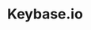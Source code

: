 ---
id: keybase-io
title: Keybase.io
hide_title: false
hide_table_of_contents: false
sidebar_label: Keybase.io
sidebar_position: 1
pagination_label: Keybase.io
custom_edit_url: https://github.com/theqrl/documentation/edit/master/docs/basics/what-is-qrl.md
description: Overview of the Keybase identity system and QRL
keywords:
  - docs
  - keybase
image: /assets/img/icons/yellow.png

---